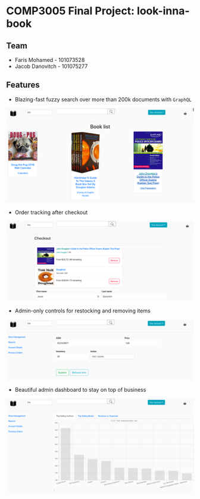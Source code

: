 # COMP3005 Final Project: look-inna-book

## Team

* Faris Mohamed - 101073528
* Jacob Danovitch - 101075277

## Features

* Blazing-fast fuzzy search over more than 200k documents with `GraphQL`

![](assets/search.png)

* Order tracking after checkout

![](assets/cart.png)

* Admin-only controls for restocking and removing items

![](assets/management.png)

* Beautiful admin dashboard to stay on top of business

![](assets/reports.png)
